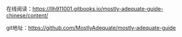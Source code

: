 在线阅读：https://llh911001.gitbooks.io/mostly-adequate-guide-chinese/content/

git地址：https://github.com/MostlyAdequate/mostly-adequate-guide